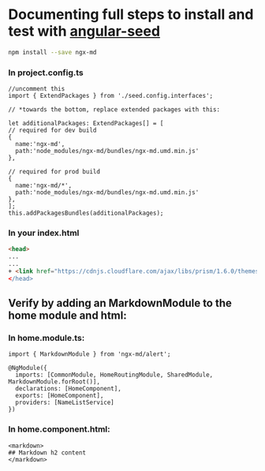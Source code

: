 # Documenting full steps to install and test with [angular-seed](https://github.com/mgechev/angular-seed)

```bash
npm install --save ngx-md
```

### In **project.config.ts**

```
//uncomment this
import { ExtendPackages } from './seed.config.interfaces';

// *towards the bottom, replace extended packages with this:

let additionalPackages: ExtendPackages[] = [
// required for dev build
{
  name:'ngx-md',
  path:'node_modules/ngx-md/bundles/ngx-md.umd.min.js'
},

// required for prod build
{
  name:'ngx-md/*',
  path:'node_modules/ngx-md/bundles/ngx-md.umd.min.js'
},
];
this.addPackagesBundles(additionalPackages);
```

### In your index.html

```html
<head>
...
...
+ <link href="https://cdnjs.cloudflare.com/ajax/libs/prism/1.6.0/themes/prism-okaidia.min.css>
</head>
```

## Verify by adding an MarkdownModule to the home module and html:

### In **home.module.ts:**

```
import { MarkdownModule } from 'ngx-md/alert';

@NgModule({
  imports: [CommonModule, HomeRoutingModule, SharedModule, MarkdownModule.forRoot()],
  declarations: [HomeComponent],
  exports: [HomeComponent],
  providers: [NameListService]
})
```

### In **home.component.html:**

```
<markdown>
## Markdown h2 content
</markdown>
```

